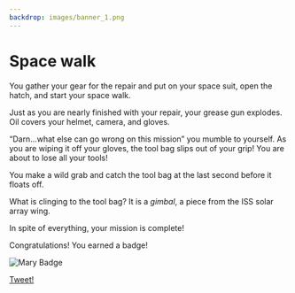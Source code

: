 ```yaml
---
backdrop: images/banner_1.png
---
```


# Space walk

You gather your gear for the repair and put on your space suit, open the hatch, and start your space walk.  

Just as you are nearly finished with your repair, your grease gun explodes. Oil covers your helmet, camera, and gloves.

“Darn...what else can go wrong on this mission” you mumble to yourself. As you are wiping it off your gloves, the tool bag slips out of your grip! You are about to lose all your tools!  

You make a wild grab and catch the tool bag at the last second before it floats off.

What is clinging to the tool bag? It is a _gimbal_, a piece from the ISS solar array wing.

In spite of everything, your mission is complete!

<Item id="1" />

Congratulations! You earned a badge!

![Mary Badge](/AzureSpaceMystery/images/mary_badge.png)

[Tweet!](https://twitter.com/intent/tweet?url=https%3A%2F%2Fmicrosoft.com/AzureSpaceMystery%2F&text=I%20just%20earned%20a%20badge%20in%20the%20Azure%20Space%20Mystery%20adventure!&hashtags=AzureSpaceMystery)


<Page url="/rocket/de/1" instructions="" action="Return to the start for a new mission!" condition="none" />